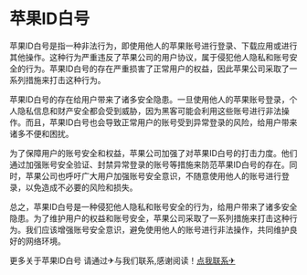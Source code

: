 # 苹果ID白号

苹果ID白号是指一种非法行为，即使用他人的苹果账号进行登录、下载应用或进行其他操作。这种行为严重违反了苹果公司的用户协议，属于侵犯他人隐私和账号安全的行为。苹果ID白号的存在严重损害了正常用户的权益，因此苹果公司采取了一系列措施来打击这种行为。

苹果ID白号的存在给用户带来了诸多安全隐患。一旦使用他人的苹果账号登录，个人隐私信息和财产安全都会受到威胁，因为黑客可能会利用这些账号进行非法操作。而且，苹果ID白号也会导致正常用户的账号受到异常登录的风险，给用户带来诸多不便和困扰。

为了保障用户的账号安全和权益，苹果公司加强了对苹果ID白号的打击力度。他们通过加强账号安全验证、封禁异常登录的账号等措施来防范苹果ID白号的存在。同时，苹果公司也呼吁广大用户加强账号安全意识，不随意使用他人的账号进行登录，以免造成不必要的风险和损失。

总之，苹果ID白号是一种侵犯他人隐私和账号安全的行为，给用户带来了诸多安全隐患。为了维护用户的权益和账号安全，苹果公司采取了一系列措施来打击这种行为。我们应该增强账号安全意识，避免使用他人的账号进行非法操作，共同维护良好的网络环境。

更多关于苹果ID白号 请通过✈与我们联系,感谢阅读！[点我联系✈](https://u.k02.cc)